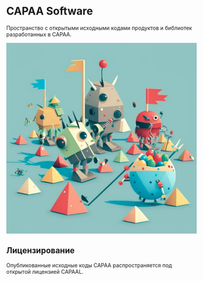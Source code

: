 # CAPAA Software
Пространство с открытыми исходными кодами продуктов и библиотек разработанных в CAPAA. 

![](profile/assets/images/capaa.png)

## Лицензирование

Опубликованные исходные коды CAPAA распространяется под открытой лицензией CAPAAL.
